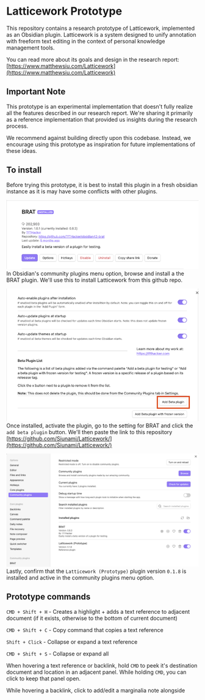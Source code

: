 # Latticework Prototype

This repository contains a research prototype of Latticework, implemented as an Obsidian plugin. Latticework is a system designed to unify annotation with freeform text editing in the context of personal knowledge management tools.

You can read more about its goals and design in the research report: [https://www.matthewsiu.com/Latticework](https://www.matthewsiu.com/Latticework)

## Important Note

This prototype is an experimental implementation that doesn't fully realize all the features described in our research report. We're sharing it primarily as a reference implementation that provided us insights during the research process.

We recommend against building directly upon this codebase. Instead, we encourage using this prototype as inspiration for future implementations of these ideas.

## To install

Before trying this prototype, it is best to install this plugin in a fresh obsidian instance as it is may have some conflicts with other plugins.

![](Brat.png)
In Obsidian's community plugins menu option, browse and install a the BRAT plugin. We'll use this to install Latticework from this github repo.

![](AddPlugin.png)
Once installed, activate the plugin, go to the setting for BRAT and click the `add beta plugin` button. We'll then paste the link to this repository [https://github.com/Siunami/Latticework/](https://github.com/Siunami/Latticework/)

![](CommunityPlugins.png)
Lastly, confirm that the `Latticework (Prototype)` plugin version `0.1.8` is installed and active in the community plugins menu option.

## Prototype commands

`CMD + Shift + H` - Creates a highlight + adds a text reference to adjacent document (if it exists, otherwise to the bottom of current document)

`CMD + Shift + C` - Copy command that copies a text reference

`Shift + Click` - Collapse or expand a text reference

`CMD + Shift + S` - Collapse or expand all

When hovering a text reference or backlink, hold `CMD` to peek it's destination document and location in an adjacent panel. While holding `CMD`, you can click to keep that panel open.

While hovering a backlink, click to add/edit a marginalia note alongside
